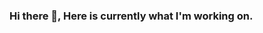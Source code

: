 ### Hi there 👋, Here is currently what I'm working on.

<!--
**Adityaavijay/Adityaavijay** is a ✨ _special_ ✨ repository because its `README.md` (this file) appears on your GitHub profile.

Here are some ideas to get you started:

- 🔭 I’m currently working on ... SQL and .NET 
- 🌱 I’m currently learning ... Angular
- 👯 I’m looking to collaborate on ... Angular
- 🤔 I’m looking for help with ... AWS
- 💬 Ask me about ... Anything
- 📫 How to reach me: ... adityaavprofv@gmail.com [Email]
- 😄 Pronouns: ... He/Him
- ⚡ Fun fact: ... Living life on an edge!
-->
